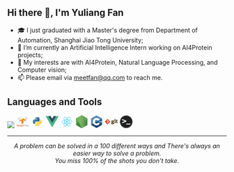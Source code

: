 ## Hi there 👋, I'm Yuliang Fan

- 🎓 I just graduated with a Master's degree from Department of Automation, Shanghai Jiao Tong University;
- 🌱 I’m currently an Artificial Intelligence Intern working on AI4Protein projects;
- 🤔 My interests are with AI4Protein, Natural Language Processing, and Computer vision;
- 📫 Please email via meetfan@qq.com to reach me.


## Languages and Tools

<code><img height="30" src="https://pytorch.org/assets/images/pytorch-logo.png"></code>
<code><img height="30" src="https://raw.githubusercontent.com/github/explore/80688e429a7d4ef2fca1e82350fe8e3517d3494d/topics/tensorflow/tensorflow.png"></code>
<code><img height="30" src="https://raw.githubusercontent.com/github/explore/80688e429a7d4ef2fca1e82350fe8e3517d3494d/topics/python/python.png"></code>
<code><img height="30" src="https://raw.githubusercontent.com/github/explore/80688e429a7d4ef2fca1e82350fe8e3517d3494d/topics/vue/vue.png"></code>
<code><img height="30" src="https://raw.githubusercontent.com/github/explore/80688e429a7d4ef2fca1e82350fe8e3517d3494d/topics/react/react.png"></code>
<code><img height="30" src="https://raw.githubusercontent.com/github/explore/80688e429a7d4ef2fca1e82350fe8e3517d3494d/topics/nodejs/nodejs.png"></code>
<code><img height="30" src="https://raw.githubusercontent.com/github/explore/80688e429a7d4ef2fca1e82350fe8e3517d3494d/topics/cpp/cpp.png"></code>
<code><img height="30" src="https://raw.githubusercontent.com/github/explore/80688e429a7d4ef2fca1e82350fe8e3517d3494d/topics/git/git.png"></code>
<code><img height="30" src="https://raw.githubusercontent.com/github/explore/80688e429a7d4ef2fca1e82350fe8e3517d3494d/topics/terminal/terminal.png"></code>

<hr \>
<p align="center">
   <i>A problem can be solved in a 100 different ways and There's always an easier way to solve a problem.</i>
   <br>
   <i>You miss 100% of the shots you don't take.</i>
</p>  
<!--
**fylskrskr/fylskrskr** is a ✨ _special_ ✨ repository because its `README.md` (this file) appears on your GitHub profile.

Here are some ideas to get you started:

- 🔭 I’m currently working on ...
- 🌱 I’m currently learning ...
- 👯 I’m looking to collaborate on ...
- 🤔 I’m looking for help with ...
- 💬 Ask me about ...
- 📫 How to reach me: ...
- 😄 Pronouns: ...
- ⚡ Fun fact: ...

## Contact Me
- 📫 Email: meetfan@qq.com
- 💼 LinkedIn: [Li Hua's LinkedIn](https://www.linkedin.com/in/lihua)
- 🌐 Personal Website: [Li Hua's Personal Website](https://www.lihua.com)

-->

<!--
## My Projects
- 🌟 [AI-driven Protein Folding](https://github.com/username/AI-driven-Protein-Folding): Using deep learning algorithms to predict the three-dimensional structure of proteins.
- 🌟 [Biomedical Image Analysis](https://github.com/username/Biomedical-Image-Analysis): Developing machine learning models for biomedical image analysis.
## Skills
![Python](https://img.shields.io/badge/Python-3776AB?style=for-the-badge&logo=python&logoColor=white)
![R](https://img.shields.io/badge/R-276DC3?style=for-the-badge&logo=r&logoColor=white)
![MATLAB](https://img.shields.io/badge/MATLAB-0076A8?style=for-the-badge&logo=mathworks&logoColor=white)
![Machine Learning](https://img.shields.io/badge/Machine%20Learning-FFD700?style=for-the-badge&logo=google&logoColor=white)
![Deep Learning](https://img.shields.io/badge/Deep%20Learning-FF4500?style=for-the-badge&logo=pytorch&logoColor=white)
![Bioinformatics](https://img.shields.io/badge/Bioinformatics-8A2BE2?style=for-the-badge&logo=biomarker&logoColor=white)
## About Me
- 🎓 I just graduated with a Master's degree from the Department of Automation in Shanghai Jiao Tong University.
- 🧑‍🔬 Currently, I am working as a Research Assistant at Westlake University, focusing on the intersection of AI and protein science.
- 🔬 I am passionate about leveraging artificial intelligence to solve biomedical problems and contribute to advancements in this field.
- 📚 In my free time, I enjoy coding, reading, and running.
-->
